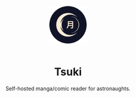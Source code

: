 <div align="center">
  <a href="https://github.com/tsuki-reader">
    <img src="https://github.com/tsuki-reader/tsuki/blob/main/logo.png?raw=true" alt="Logo" max-width="100px" width="100px">
  </a>

  <br>
  <br>

  <h1 align="center">
    Tsuki
  </h1>

  <p align="center">
    Self-hosted manga/comic reader for astronaughts.
  </p>
</div>
